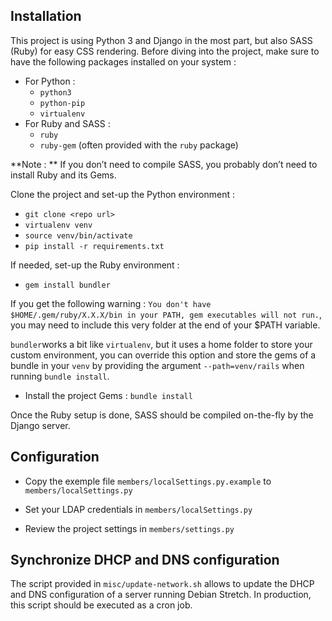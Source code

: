 Installation
---
This project is using Python 3 and Django in the most part, but also SASS (Ruby) for easy CSS rendering. Before diving into the project, make sure to have the following packages installed on your system : 

- For Python :
	- `python3`
	- `python-pip`
	- `virtualenv`
- For Ruby and SASS :
	- `ruby`
	- `ruby-gem` (often provided with the `ruby` package)

**Note : ** If you don’t need to compile SASS, you probably don’t need to install Ruby and its Gems.

Clone the project and set-up the Python environment :

- `git clone <repo url>`
- `virtualenv venv`
- `source venv/bin/activate`
- `pip install -r requirements.txt`

If needed, set-up the Ruby environment :

- `gem install bundler`

If you get the following warning : `You don't have $HOME/.gem/ruby/X.X.X/bin in your PATH, gem executables will not run.`, you may need to include this very folder at the end of your $PATH variable.

`bundler`works a bit like `virtualenv`, but it uses a home folder to store your custom environment, you can override this option and store the gems of a bundle in your `venv` by providing the argument `--path=venv/rails` when running `bundle install`.

- Install the project Gems : `bundle install`

Once the Ruby setup is done, SASS should be compiled on-the-fly by the Django server.

Configuration
---

- Copy the exemple file `members/localSettings.py.example` to `members/localSettings.py`

- Set your LDAP credentials in `members/localSettings.py`

- Review the project settings in `members/settings.py`

Synchronize DHCP and DNS configuration
----

The script provided in `misc/update-network.sh` allows to update the DHCP and DNS configuration of a server running Debian Stretch. In production, this script should be executed as a cron job.
